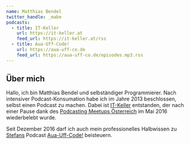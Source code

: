 ```yaml
---
name: Matthias Bendel
twitter_handle: _mabe
podcasts:
  - title: IT-Keller
    url: https://it-keller.at
    feed_url: https://it-keller.at/rss
  - title: Aua-Uff-Code!
    url: https://aua-uff-co.de
    feed_url: https://aua-uff-co.de/episodes.mp3.rss
---
```


## Über mich

Hallo, ich bin Matthias Bendel und selbständiger Programmierer. Nach intensiver Podcast-Konsumation habe ich im Jahre 2013 beschlossen, selbst einen Podcast zu machen. Dabei ist [IT-Keller](https://it-keller.at) entstanden, der nach einer Pause dank des [Podcasting Meetups Österreich](http://www.meetup.com/de-DE/Podcasting-Meetup-Osterreich/) im Mai 2016 wiederbelebt wurde.

Seit Dezember 2016 darf ich auch mein professionelles Halbwissen zu [Stefans](https://www.podcasterei.at/people/stefan_haslinger.html) Podcast [Aua-Uff-Code!](https://aua-uff-co.de) beisteuern.

